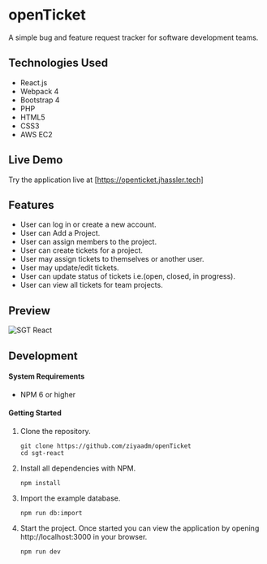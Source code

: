 # openTicket
A simple bug and feature request tracker for software development teams.

## Technologies Used

- React.js
- Webpack 4
- Bootstrap 4
- PHP
- HTML5
- CSS3
- AWS EC2

## Live Demo

Try the application live at [https://openticket.jhassler.tech]

## Features
- User can log in or create a new account.
- User can Add a Project.
- User can assign members to the project.
- User can create tickets for a project.
- User may assign tickets to themselves or another user.
- User may update/edit tickets.
- User can update status of tickets i.e.(open, closed, in progress).
- User can view all tickets for team projects.

## Preview

![SGT React](images/sgt-react.gif)

## Development

#### System Requirements

- NPM 6 or higher

#### Getting Started

1. Clone the repository.

    ```shell
    git clone https://github.com/ziyaadm/openTicket
    cd sgt-react
    ```

2. Install all dependencies with NPM.

    ```shell
    npm install
    ```

3. Import the example database.

    ```shell
    npm run db:import
    ```

4. Start the project. Once started you can view the application by opening http://localhost:3000 in your browser.

    ```shell
    npm run dev
    ```
